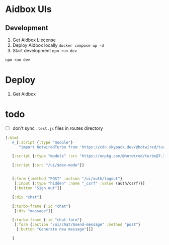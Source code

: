 # Aidbox UIs

## Development


1. Get Aidbox Liecense
2. Deploy Aidbox locally `docker compose up -d`
3. Start development `npm run dev`


``` sh
npm run dev
```

# Deploy

1. Get Aidbox 



# todo

- [ ] don't sync `.test.js` files in routes directory



```clojure
[:html
   #_[:script {:type "module"}
      "import hotwiredTurbo from 'https://cdn.skypack.dev/@hotwired/turbo';"]

   [:script {:type "module" :src "https://unpkg.com/@hotwired/turbo@7.3.0/dist/turbo.es2017-esm.js"}]

   [:script {:src "/ui/$dev-mode"}]


   [:form {:method "POST" :action "/ui/auth/logout"}
    [:input {:type "hidden" :name "_csrf" :value (auth/csrf)}]
    [:button "Sign out"]]

   [:div "chat"]

   [:turbo-frame {:id "chat"}
    [:div "message"]]

   [:turbo-frame {:id "chat-form"}
    [:form {:action "/ui/chat/$send-message" :method "post"}
     [:button "Generate new message"]]]

   ]
```
